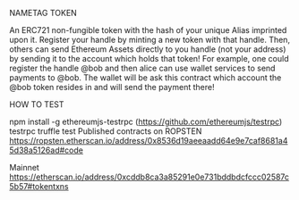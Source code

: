 NAMETAG TOKEN

An ERC721 non-fungible token with the hash of your unique Alias imprinted upon it.
Register your handle by minting a new token with that handle. Then, others can send Ethereum Assets directly to you handle (not your address) by sending it to the account which holds that token!
For example, one could register the handle @bob and then alice can use wallet services to send payments to @bob. The wallet will be ask this contract which account the @bob token resides in and will send the payment there!

HOW TO TEST

npm install -g ethereumjs-testrpc (https://github.com/ethereumjs/testrpc) testrpc
truffle test
Published contracts on ROPSTEN
https://ropsten.etherscan.io/address/0x8536d19aeeaadd64e9e7caf8681a45d38a5126ad#code

Mainnet
https://etherscan.io/address/0xcddb8ca3a85291e0e731bddbdcfccc02587c5b57#tokentxns
